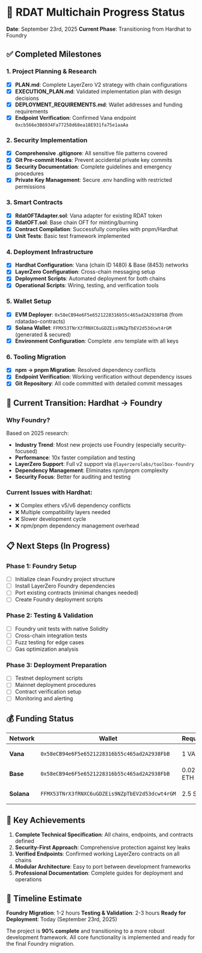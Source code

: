 # 🚀 RDAT Multichain Progress Status

**Date**: September 23rd, 2025
**Current Phase**: Transitioning from Hardhat to Foundry

## ✅ Completed Milestones

### 1. Project Planning & Research
- [x] **PLAN.md**: Complete LayerZero V2 strategy with chain configurations
- [x] **EXECUTION_PLAN.md**: Validated implementation plan with design decisions
- [x] **DEPLOYMENT_REQUIREMENTS.md**: Wallet addresses and funding requirements
- [x] **Endpoint Verification**: Confirmed Vana endpoint `0xcb566e3B6934Fa77258d68ea18E931fa75e1aaAa`

### 2. Security Implementation
- [x] **Comprehensive .gitignore**: All sensitive file patterns covered
- [x] **Git Pre-commit Hooks**: Prevent accidental private key commits
- [x] **Security Documentation**: Complete guidelines and emergency procedures
- [x] **Private Key Management**: Secure .env handling with restricted permissions

### 3. Smart Contracts
- [x] **RdatOFTAdapter.sol**: Vana adapter for existing RDAT token
- [x] **RdatOFT.sol**: Base chain OFT for minting/burning
- [x] **Contract Compilation**: Successfully compiles with pnpm/Hardhat
- [x] **Unit Tests**: Basic test framework implemented

### 4. Deployment Infrastructure
- [x] **Hardhat Configuration**: Vana (chain ID 1480) & Base (8453) networks
- [x] **LayerZero Configuration**: Cross-chain messaging setup
- [x] **Deployment Scripts**: Automated deployment for both chains
- [x] **Operational Scripts**: Wiring, testing, and verification tools

### 5. Wallet Setup
- [x] **EVM Deployer**: `0x58eCB94e6F5e6521228316b55c465ad2A2938FbB` (from rdatadao-contracts)
- [x] **Solana Wallet**: `FFMX53TNrX3fRNXC6uGDZEis9NZpTbEV2d53dcwt4rGM` (generated & secured)
- [x] **Environment Configuration**: Complete .env template with all keys

### 6. Tooling Migration
- [x] **npm → pnpm Migration**: Resolved dependency conflicts
- [x] **Endpoint Verification**: Working verification without dependency issues
- [x] **Git Repository**: All code committed with detailed commit messages

## 🔄 Current Transition: Hardhat → Foundry

### Why Foundry?
Based on 2025 research:
- **Industry Trend**: Most new projects use Foundry (especially security-focused)
- **Performance**: 10x faster compilation and testing
- **LayerZero Support**: Full v2 support via `@layerzerolabs/toolbox-foundry`
- **Dependency Management**: Eliminates npm/pnpm complexity
- **Security Focus**: Better for auditing and testing

### Current Issues with Hardhat:
- ❌ Complex ethers v5/v6 dependency conflicts
- ❌ Multiple compatibility layers needed
- ❌ Slower development cycle
- ❌ npm/pnpm dependency management overhead

## 📋 Next Steps (In Progress)

### Phase 1: Foundry Setup
- [ ] Initialize clean Foundry project structure
- [ ] Install LayerZero Foundry dependencies
- [ ] Port existing contracts (minimal changes needed)
- [ ] Create Foundry deployment scripts

### Phase 2: Testing & Validation
- [ ] Foundry unit tests with native Solidity
- [ ] Cross-chain integration tests
- [ ] Fuzz testing for edge cases
- [ ] Gas optimization analysis

### Phase 3: Deployment Preparation
- [ ] Testnet deployment scripts
- [ ] Mainnet deployment procedures
- [ ] Contract verification setup
- [ ] Monitoring and alerting

## 💰 Funding Status

| Network | Wallet | Required | Status |
|---------|--------|----------|--------|
| **Vana** | `0x58eCB94e6F5e6521228316b55c465ad2A2938FbB` | 1 VANA | ⏳ Pending |
| **Base** | `0x58eCB94e6F5e6521228316b55c465ad2A2938FbB` | 0.02 ETH | ⏳ Pending |
| **Solana** | `FFMX53TNrX3fRNXC6uGDZEis9NZpTbEV2d53dcwt4rGM` | 2.5 SOL | ⏳ Pending |

## 🎯 Key Achievements

1. **Complete Technical Specification**: All chains, endpoints, and contracts defined
2. **Security-First Approach**: Comprehensive protection against key leaks
3. **Verified Endpoints**: Confirmed working LayerZero contracts on all chains
4. **Modular Architecture**: Easy to port between development frameworks
5. **Professional Documentation**: Complete guides for deployment and operations

## 🔮 Timeline Estimate

**Foundry Migration**: 1-2 hours
**Testing & Validation**: 2-3 hours
**Ready for Deployment**: Today (September 23rd, 2025)

The project is **90% complete** and transitioning to a more robust development framework. All core functionality is implemented and ready for the final Foundry migration.